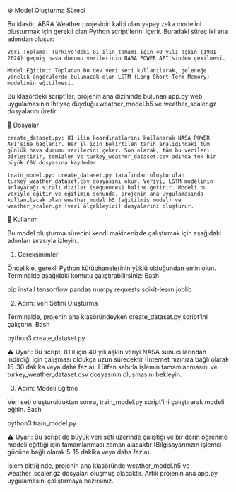 ⚙️ Model Oluşturma Süreci

Bu klasör, ABRA Weather projesinin kalbi olan yapay zeka modelini oluşturmak için gerekli olan Python script'lerini içerir. Buradaki süreç iki ana adımdan oluşur:

    Veri Toplama: Türkiye'deki 81 ilin tamamı için 40 yılı aşkın (1981-2024) geçmiş hava durumu verilerinin NASA POWER API'sinden çekilmesi.

    Model Eğitimi: Toplanan bu dev veri seti kullanılarak, geleceğe yönelik öngörülerde bulunacak olan LSTM (Long Short-Term Memory) modelinin eğitilmesi.

Bu klasördeki script'ler, projenin ana dizininde bulunan app.py web uygulamasının ihtiyaç duyduğu weather_model.h5 ve weather_scaler.gz dosyalarını üretir.

📁 Dosyalar

    create_dataset.py: 81 ilin koordinatlarını kullanarak NASA POWER API'sine bağlanır. Her il için belirtilen tarih aralığındaki tüm günlük hava durumu verilerini çeker. Son olarak, tüm bu verileri birleştirir, temizler ve turkey_weather_dataset.csv adında tek bir büyük CSV dosyasına kaydeder.

    train_model.py: create_dataset.py tarafından oluşturulan turkey_weather_dataset.csv dosyasını okur. Veriyi, LSTM modelinin anlayacağı sıralı diziler (sequences) haline getirir. Modeli bu veriyle eğitir ve eğitimin sonunda, projenin ana uygulamasında kullanılacak olan weather_model.h5 (eğitilmiş model) ve weather_scaler.gz (veri ölçekleyici) dosyalarını oluşturur.

🚀 Kullanım

Bu model oluşturma sürecini kendi makinenizde çalıştırmak için aşağıdaki adımları sırasıyla izleyin.

1. Gereksinimler

Öncelikle, gerekli Python kütüphanelerinin yüklü olduğundan emin olun. Terminalde aşağıdaki komutu çalıştırabilirsiniz:
Bash

pip install tensorflow pandas numpy requests scikit-learn joblib

2. Adım: Veri Setini Oluşturma

Terminalde, projenin ana klasöründeyken create_dataset.py script'ini çalıştırın.
Bash

python3 create_dataset.py

⚠️ Uyarı: Bu script, 81 il için 40 yılı aşkın veriyi NASA sunucularından indirdiği için çalışması oldukça uzun sürecektir (İnternet hızınıza bağlı olarak 15-30 dakika veya daha fazla). Lütfen sabırla işlemin tamamlanmasını ve turkey_weather_dataset.csv dosyasının oluşmasını bekleyin.

3. Adım: Modeli Eğitme

Veri seti oluşturulduktan sonra, train_model.py script'ini çalıştırarak modeli eğitin.
Bash

python3 train_model.py

⚠️ Uyarı: Bu script de büyük veri seti üzerinde çalıştığı ve bir derin öğrenme modeli eğittiği için tamamlanması zaman alacaktır (Bilgisayarınızın işlemci gücüne bağlı olarak 5-15 dakika veya daha fazla).

İşlem bittiğinde, projenin ana klasöründe weather_model.h5 ve weather_scaler.gz dosyaları oluşmuş olacaktır. Artık projenin ana app.py uygulamasını çalıştırmaya hazırsınız.
